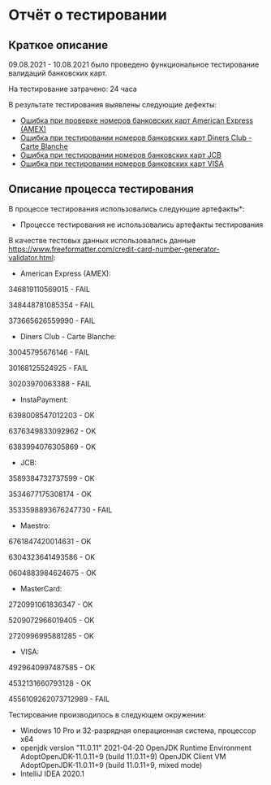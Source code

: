 # Отчёт о тестировании <Credit Card Number Validator>
## Краткое описание
09.08.2021 - 10.08.2021 было проведено функциональное тестирование валидаций банковских карт.

На тестирование затрачено: 24 часа

В результате тестирования выявлены следующие дефекты:

* [Ошибка при проверке номеров банковских карт American Express (AMEX)](https://github.com/Anvar102rus/Bank-card-testing-report/issues/2#issue-965066572)
* [Ошибка при тестировании номеров банковских карт Diners Club - Carte Blanche](https://github.com/Anvar102rus/Bank-card-testing-report/issues/3#issue-965078960)
* [Ошибка при тестировании номеров банковских карт JCB](https://github.com/Anvar102rus/Bank-card-testing-report/issues/4#issue-965086821)
* [Ошибка при тестировании номеров банковских карт VISA](https://github.com/Anvar102rus/Bank-card-testing-report/issues/5#issue-965092595)

## Описание процесса тестирования
 В процессе тестирования использовались следующие артефакты*:

* Процессе тестирования не использовались артефакты тестирования

В качестве тестовых данных использовались данные <https://www.freeformatter.com/credit-card-number-generator-validator.html>:

* American Express (AMEX): 

346819110569015 - FAIL

348448781085354 - FAIL

373665626559990 - FAIL
* Diners Club - Carte Blanche:

30045795676146 - FAIL

30168125524925 - FAIL

30203970063388 - FAIL
* InstaPayment:

6398008547012203 - OK

6376349833092962 - OK

6383994076305869 - OK
* JCB:

3589384732737599 - OK

3534677175308174 - OK

3533598893676247730 - FAIL
* Maestro:

6761847420014631 - OK

6304323641493586 - OK

0604883984624675 - OK
* MasterCard:

2720991061836347 - OK

5209072966019405 - OK

2720996995881285 - OK
* VISA:

4929640997487585 - OK

4532131660793128 - OK

4556109262073712989 - FAIL

Тестирование производилось в следующем окружении:

* Windows 10 Pro и 32-разрядная операционная система, процессор x64
* openjdk version "11.0.11" 2021-04-20
OpenJDK Runtime Environment AdoptOpenJDK-11.0.11+9 (build 11.0.11+9)
OpenJDK Client VM AdoptOpenJDK-11.0.11+9 (build 11.0.11+9, mixed mode)
* IntelliJ IDEA 2020.1